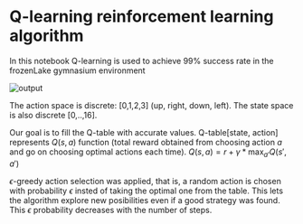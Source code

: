 # Q-learning reinforcement learning algorithm

In this notebook Q-learning is used to achieve 99% success rate in the frozenLake gymnasium environment

![output](https://github.com/user-attachments/assets/d65e0299-2118-4d4b-bb8d-8acbd0da9f24)

The action space is discrete: [0,1,2,3] (up, right, down, left). The state space is also discrete [0,..,16]. 

Our goal is to fill the Q-table with accurate values. Q-table[state, action] represents $Q(s,a)$ function (total reward obtained from choosing action $a$ and go on choosing optimal actions each time).  $Q(s,a)=r+\gamma * \max_{a'}{Q(s',a')}$

$\epsilon$-greedy action selection was applied, that is, a random action is chosen with probability $\epsilon$ insted of taking the optimal one from the table.
This lets the algorithm explore new posibilities even if a good strategy was found. This $\epsilon$ probability decreases with the number of steps.
